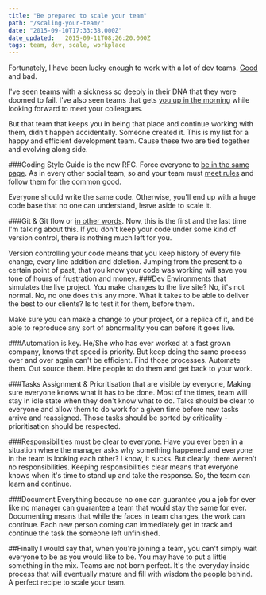 ```yaml
---
title: "Be prepared to scale your team"
path: "/scaling-your-team/"
date: "2015-09-10T17:33:38.000Z"
date_updated:   2015-09-11T08:26:20.000Z
tags: team, dev, scale, workplace
---
```


Fortunately, I have been lucky enough to work with a lot of dev teams. [Good](http://www.lifehack.org/articles/work/10-signs-you-are-working-happy-workplace.html) and bad.

I've seen teams with a sickness so deeply in their DNA that they were doomed to fail. I've also seen teams that gets [you up in the morning](http://www.leadertoleaderjournal.com/sample-articles/the-importance-of-happiness-in-the-workplace.aspx) while looking forward to meet your colleagues.

But that team that keeps you in being that place and continue working with them, didn't happen accidentally. Someone created it. This is my list for a happy and efficient development team. Cause these two are tied together and evolving along side.

###Coding Style Guide
is the new RFC. Force everyone to [be in the same page](https://github.com/airbnb/javascript). As in every other social team, so and your team must [meet rules](https://github.com/google/styleguide) and follow them for the common good.

Everyone should write the same code. Otherwise, you'll end up with a huge code base that no one can understand, leave aside to scale it.

###Git &  Git flow
or [in other words](http://nvie.com/posts/a-successful-git-branching-model/). Now, this is the first and the last time I'm talking about this. If you don't keep your code under some kind of version control, there is nothing much left for you.

Version controlling your code means that you keep history of every file change, every line addition and deletion. Jumping from the present to a certain point of past, that you know your code was working will save you tone of hours of frustration and money.
###Dev Environments
that simulates the live project. You make changes to the live site? No, it's not normal. No, no one does this any more. What it takes to be able to deliver the best to our clients? Is to test it for them, before them.

Make sure you can make a change to your project, or a replica of it, and be able to reproduce any sort of abnormality you can before it goes live.

###Automation
is key. He/She who has ever worked at a fast grown company, knows that speed is priority. But keep doing the same process over and over again  can't be efficient. Find those processes. Automate them. Out source them. Hire people to do them and get back to your work.

###Tasks Assignment & Prioritisation
that are visible by everyone, Making sure everyone knows what it has to be done. Most of the times, team will stay in idle state when they don't know what to do. Talks should be clear to everyone and allow them to do work for a given time before new tasks arrive and reassigned. Those tasks should be sorted by criticality - prioritisation should be respected.

###Responsibilities
must be clear to everyone. Have you ever been in a situation where the manager asks why something happened and everyone in the team is looking each other? I know, it sucks. But clearly, there weren't no responsibilities. Keeping responsibilities clear means that everyone knows when it's time to stand up and take the response. So, the team can learn and continue.

###Document Everything
because no one can guarantee you a job for ever like no manager can guarantee a team that would stay the same for ever. Documenting means that while the faces in team changes, the work can continue. Each new person coming can immediately  get in track and continue the task the someone left unfinished.

##Finally
I would say that, when you're joining a team, you can't simply wait everyone to be as you would like to be. You may have to put a little something in the mix. Teams are not born perfect. It's the everyday inside process that will eventually mature and fill with wisdom the people behind. A perfect recipe to scale your team.


